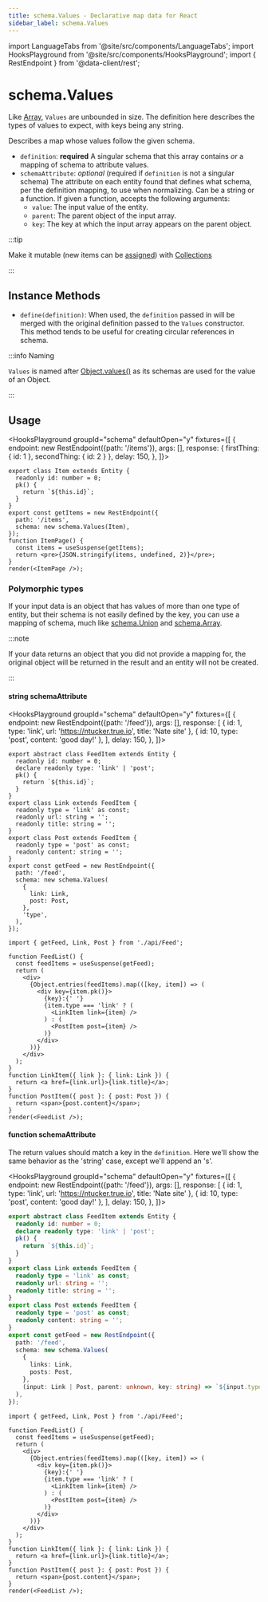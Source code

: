 ```yaml
---
title: schema.Values - Declarative map data for React
sidebar_label: schema.Values
---
```


import LanguageTabs from '@site/src/components/LanguageTabs';
import HooksPlayground from '@site/src/components/HooksPlayground';
import { RestEndpoint } from '@data-client/rest';

# schema.Values

Like [Array](./Array), `Values` are unbounded in size. The definition here describes the types of values to expect,
with keys being any string.

Describes a map whose values follow the given schema.

- `definition`: **required** A singular schema that this array contains _or_ a mapping of schema to attribute values.
- `schemaAttribute`: _optional_ (required if `definition` is not a singular schema) The attribute on each entity found that defines what schema, per the definition mapping, to use when normalizing.
  Can be a string or a function. If given a function, accepts the following arguments:
  - `value`: The input value of the entity.
  - `parent`: The parent object of the input array.
  - `key`: The key at which the input array appears on the parent object.

:::tip

Make it mutable (new items can be [assigned](./Collection.md#assign)) with [Collections](./Collection.md)

:::

## Instance Methods

- `define(definition)`: When used, the `definition` passed in will be merged with the original definition passed to the `Values` constructor. This method tends to be useful for creating circular references in schema.

:::info Naming

`Values` is named after [Object.values()](https://developer.mozilla.org/en-US/docs/Web/JavaScript/Reference/Global_objects/Object/values) as
its schemas are used for the value of an Object.

:::

## Usage

<HooksPlayground groupId="schema" defaultOpen="y" fixtures={[
{
endpoint: new RestEndpoint({path: '/items'}),
args: [],
response: { firstThing: { id: 1 }, secondThing: { id: 2 } },
delay: 150,
},
]}>

```tsx title="ItemPage.tsx"
export class Item extends Entity {
  readonly id: number = 0;
  pk() {
    return `${this.id}`;
  }
}
export const getItems = new RestEndpoint({
  path: '/items',
  schema: new schema.Values(Item),
});
function ItemPage() {
  const items = useSuspense(getItems);
  return <pre>{JSON.stringify(items, undefined, 2)}</pre>;
}
render(<ItemPage />);
```

</HooksPlayground>

### Polymorphic types

If your input data is an object that has values of more than one type of entity, but their schema is not easily defined by the key, you can use a mapping of schema, much like [schema.Union](./Union.md) and [schema.Array](./Array.md).

:::note

If your data returns an object that you did not provide a mapping for, the original object will be returned in the result and an entity will not be created.

:::

#### string schemaAttribute

<HooksPlayground groupId="schema" defaultOpen="y" fixtures={[
{
endpoint: new RestEndpoint({path: '/feed'}),
args: [],
response: [
{ id: 1, type: 'link', url: 'https://ntucker.true.io', title: 'Nate site' },
{ id: 10, type: 'post', content: 'good day!' },
],
delay: 150,
},
]}>

```tsx title="api/Feed"
export abstract class FeedItem extends Entity {
  readonly id: number = 0;
  declare readonly type: 'link' | 'post';
  pk() {
    return `${this.id}`;
  }
}
export class Link extends FeedItem {
  readonly type = 'link' as const;
  readonly url: string = '';
  readonly title: string = '';
}
export class Post extends FeedItem {
  readonly type = 'post' as const;
  readonly content: string = '';
}
export const getFeed = new RestEndpoint({
  path: '/feed',
  schema: new schema.Values(
    {
      link: Link,
      post: Post,
    },
    'type',
  ),
});
```

```tsx title="FeedList" collapsed
import { getFeed, Link, Post } from './api/Feed';

function FeedList() {
  const feedItems = useSuspense(getFeed);
  return (
    <div>
      {Object.entries(feedItems).map(([key, item]) => (
        <div key={item.pk()}>
          {key}:{' '}
          {item.type === 'link' ? (
            <LinkItem link={item} />
          ) : (
            <PostItem post={item} />
          )}
        </div>
      ))}
    </div>
  );
}
function LinkItem({ link }: { link: Link }) {
  return <a href={link.url}>{link.title}</a>;
}
function PostItem({ post }: { post: Post }) {
  return <span>{post.content}</span>;
}
render(<FeedList />);
```

</HooksPlayground>

#### function schemaAttribute

The return values should match a key in the `definition`. Here we'll show the same behavior as the 'string'
case, except we'll append an 's'.

<HooksPlayground groupId="schema" defaultOpen="y" fixtures={[
{
endpoint: new RestEndpoint({path: '/feed'}),
args: [],
response: [
{ id: 1, type: 'link', url: 'https://ntucker.true.io', title: 'Nate site' },
{ id: 10, type: 'post', content: 'good day!' },
],
delay: 150,
},
]}>

```typescript title="api/Feed"
export abstract class FeedItem extends Entity {
  readonly id: number = 0;
  declare readonly type: 'link' | 'post';
  pk() {
    return `${this.id}`;
  }
}
export class Link extends FeedItem {
  readonly type = 'link' as const;
  readonly url: string = '';
  readonly title: string = '';
}
export class Post extends FeedItem {
  readonly type = 'post' as const;
  readonly content: string = '';
}
export const getFeed = new RestEndpoint({
  path: '/feed',
  schema: new schema.Values(
    {
      links: Link,
      posts: Post,
    },
    (input: Link | Post, parent: unknown, key: string) => `${input.type}s`,
  ),
});
```

```tsx title="FeedList" collapsed
import { getFeed, Link, Post } from './api/Feed';

function FeedList() {
  const feedItems = useSuspense(getFeed);
  return (
    <div>
      {Object.entries(feedItems).map(([key, item]) => (
        <div key={item.pk()}>
          {key}:{' '}
          {item.type === 'link' ? (
            <LinkItem link={item} />
          ) : (
            <PostItem post={item} />
          )}
        </div>
      ))}
    </div>
  );
}
function LinkItem({ link }: { link: Link }) {
  return <a href={link.url}>{link.title}</a>;
}
function PostItem({ post }: { post: Post }) {
  return <span>{post.content}</span>;
}
render(<FeedList />);
```

</HooksPlayground>
